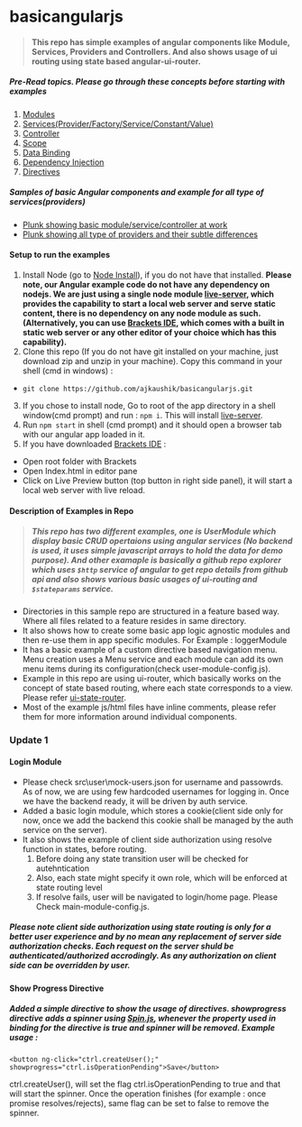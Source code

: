 # basicangularjs
> #### This repo has simple examples of angular components like Module, Services, Providers and Controllers. And also shows usage of ui routing using state based angular-ui-router.

##### Pre-Read topics. Please go through these concepts before starting with examples
>
1. [Modules](https://docs.angularjs.org/guide/module)
2. [Services(Provider/Factory/Service/Constant/Value)](https://docs.angularjs.org/guide/providers)
3. [Controller](https://docs.angularjs.org/guide/controller)
4. [Scope](https://docs.angularjs.org/guide/scope)
5. [Data Binding](https://docs.angularjs.org/guide/databinding)
6. [Dependency Injection](https://docs.angularjs.org/guide/di)
7. [Directives](https://docs.angularjs.org/guide/directive)

##### Samples of basic Angular components and example for all type of services(providers)
>
- [Plunk showing basic module/service/controller at work](http://plnkr.co/edit/T9srpUU7gmfKda0bhnvh?p=preview)
- [Plunk showing all type of providers and their subtle differences](http://plnkr.co/edit/JAVeweDD1AW4H0IiJ5kh?p=preview)

#### Setup to run the examples
>
1. Install Node (go to [Node Install](https://nodejs.org/en/download/)), if you do not have that installed. **Please note, our Angular example code do not have any dependency on nodejs. We are just using a single node module [live-server](https://github.com/tapio/live-server), which provides the capability to start a local web server and serve static content, there is no dependency on any node module as such. (Alternatively, you can use [Brackets IDE](http://brackets.io/), which comes with a built in static web server or any other editor of your choice which has this capability).**
2. Clone this repo (If you do not have git installed on your machine, just download zip and unzip in your machine). Copy this command in your shell (cmd in windows) : 
  - `git clone https://github.com/ajkaushik/basicangularjs.git`
3. If you chose to install node, Go to root of the app directory in a shell window(cmd prompt) and run : `npm i`. This will install [live-server](https://github.com/tapio/live-server).
4. Run `npm start` in shell (cmd prompt) and it should open a browser tab with our angular app loaded in it.
5. If you have downloaded [Brackets IDE](http://brackets.io/) :
  * Open root folder with Brackets
  * Open Index.html in editor pane
  * Click on Live Preview button (top button in right side panel), it will start a local web server with live reload.

#### Description of Examples in Repo
> ##### This repo has two different examples, one is UserModule which display basic CRUD opertaions using angular services (No backend is used, it uses simple javascript arrays to hold the data for demo purpose). And other examaple is basically a github repo explorer which uses `$http` service of angular to get repo details from github api and also shows various basic usages of ui-routing and `$stateparams` service.
- Directories in this sample repo are structured in a feature based way. Where all files related to a feature resides in same directory.
- It also shows how to create some basic app logic agnostic modules and then re-use them in app specific modules. For Example : loggerModule
- It has a basic example of a custom directive based navigation menu. Menu creation uses a Menu service and each module can add its own menu items during its configuration(check user-module-config.js).
- Example in this repo are using ui-router, which basically works on the concept of state based routing, where each state corresponds to a view. Please refer [ui-state-router](https://scotch.io/tutorials/angular-routing-using-ui-router).
- Most of the example js/html files have inline comments, please refer them for more information around individual components. 

### Update 1

> 
#### Login Module
- Please check src\user\mock-users.json for username and passowrds. As of now, we are using few hardcoded usernames for logging in. Once we have the backend ready, it will be driven by auth service.
- Added a basic login module, which stores a cookie(client side only for now, once we add the backend this cookie shall be managed by the auth service on the server).
- It also shows the example of client side authorization using resolve function in states, before routing.
  1. Before doing any state transition user will be checked for autehntication
  2. Also, each state might specify it own role, which will be enforced at state routing level
  3. If resolve fails, user will be navigated to login/home page. Please Check main-module-config.js.

##### Please note client side authorization using state routing is only for a better user experience and by no mean any replacement of server side authorization checks. Each request on the server shuld be authenticated/authorized accrodingly. As any authorization on client side can be overridden by user.

> 
#### Show Progress Directive
##### Added a simple directive to show the usage of directives. *showprogress* directive adds a spinner using *[Spin.js](http://fgnass.github.io/spin.js/)*, whenever the property used in binding for the directive is true and spinner will be removed. Example usage :
```
<button ng-click="ctrl.createUser();" showprogress="ctrl.isOperationPending">Save</button>
```
ctrl.createUser(), will set the flag ctrl.isOperationPending to true and that will start the spinner. Once the operation finishes (for example : once promise resolves/rejects), same flag can be set to false to remove the spinner.
